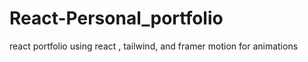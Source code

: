 # React-Personal_portfolio
 react portfolio using react , tailwind, and framer motion for animations
